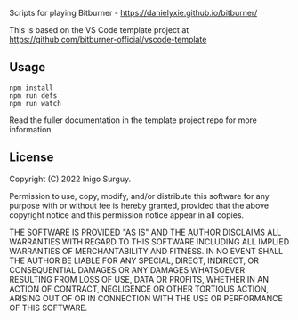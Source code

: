 
Scripts for playing Bitburner - https://danielyxie.github.io/bitburner/

This is based on the VS Code template project at https://github.com/bitburner-official/vscode-template

## Usage

```
npm install
npm run defs
npm run watch
```

Read the fuller documentation in the template project repo for more information.

## License

Copyright (C) 2022 Inigo Surguy.

Permission to use, copy, modify, and/or distribute this software for any purpose with or without fee is 
hereby granted, provided that the above copyright notice and this permission notice appear in all copies.

THE SOFTWARE IS PROVIDED "AS IS" AND THE AUTHOR DISCLAIMS ALL WARRANTIES WITH REGARD TO THIS SOFTWARE 
INCLUDING ALL IMPLIED WARRANTIES OF MERCHANTABILITY AND FITNESS. IN NO EVENT SHALL THE AUTHOR BE LIABLE
FOR ANY SPECIAL, DIRECT, INDIRECT, OR CONSEQUENTIAL DAMAGES OR ANY DAMAGES WHATSOEVER RESULTING FROM 
LOSS OF USE, DATA OR PROFITS, WHETHER IN AN ACTION OF CONTRACT, NEGLIGENCE OR OTHER TORTIOUS ACTION, 
ARISING OUT OF OR IN CONNECTION WITH THE USE OR PERFORMANCE OF THIS SOFTWARE.